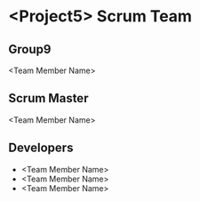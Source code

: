 # \<Project5\> Scrum Team
## Group9
\<Team Member Name\>
## Scrum Master
\<Team Member Name\>
## Developers
- \<Team Member Name\>
- \<Team Member Name\>
- \<Team Member Name\>
